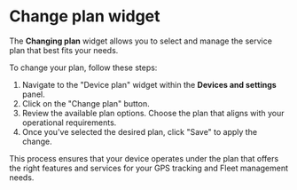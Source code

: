 # Change plan widget

The **Changing plan** widget allows you to select and manage the service plan that best fits your needs.

To change your plan, follow these steps:

1. Navigate to the "Device plan" widget within the **Devices and settings** panel.
2. Click on the "Change plan" button.
3. Review the available plan options. Choose the plan that aligns with your operational requirements.
4. Once you've selected the desired plan, click "Save" to apply the change.

This process ensures that your device operates under the plan that offers the right features and services for your GPS tracking and Fleet management needs.